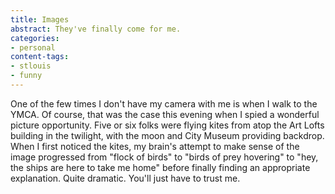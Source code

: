 ```yaml
---
title: Images
abstract: They've finally come for me.
categories:
- personal
content-tags:
- stlouis
- funny
---
```


One of the few times I don't have my camera with me is when I walk to the YMCA.  Of course, that was the case this evening when I spied a wonderful picture opportunity.  Five or six folks were flying kites from atop the Art Lofts building in the twilight, with the moon and City Museum providing backdrop.  When I first noticed the kites, my brain's attempt to make sense of the image progressed from "flock of birds" to "birds of prey hovering" to "hey, the ships are here to take me home" before finally finding an appropriate explanation.  Quite dramatic.  You'll just have to trust me.
